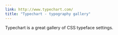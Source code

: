 ```yaml
---
link: http://www.typechart.com/
title: "Typechart - typography gallery"
---
```


Typechart is a great gallery of CSS typeface settings.
